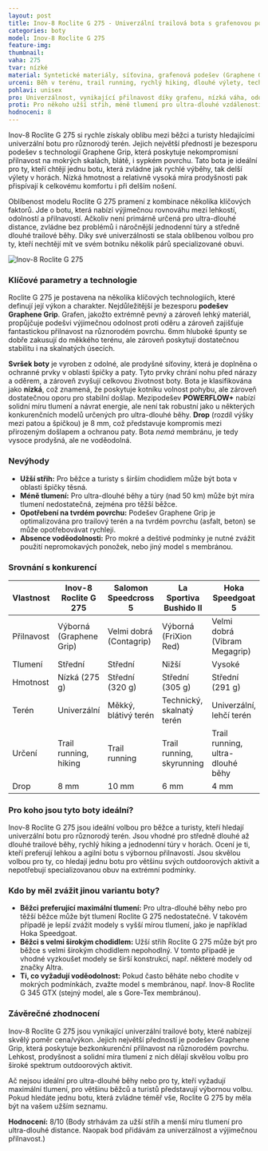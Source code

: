 ```yaml
---
layout: post
title: Inov-8 Roclite G 275 - Univerzální trailová bota s grafenovou podešví
categories: boty
model: Inov-8 Roclite G 275
feature-img: 
thumbnail: 
vaha: 275
tvar: nízké
material: Syntetické materiály, síťovina, grafenová podešev (Graphene Grip)
urceni: Běh v terénu, trail running, rychlý hiking, dlouhé výlety, technicky náročné trasy
pohlavi: unisex
pro: Univerzálnost, vynikající přilnavost díky grafenu, nízká váha, odolnost, skvělý poměr cena/výkon.
proti: Pro někoho užší střih, méně tlumení pro ultra-dlouhé vzdálenosti, náchylnost k opotřebení na tvrdém povrchu.
hodnoceni: 8
---
```



Inov-8 Roclite G 275 si rychle získaly oblibu mezi běžci a turisty hledajícími univerzální botu pro různorodý terén.  Jejich největší předností je bezesporu podešev s technologií Graphene Grip, která poskytuje nekompromisní přilnavost na mokrých skalách, blátě, i sypkém povrchu. Tato bota je ideální pro ty, kteří chtějí jednu botu, která zvládne jak rychlé výběhy, tak delší výlety v horách. Nízká hmotnost a relativně vysoká míra prodyšnosti pak přispívají k celkovému komfortu i při delším nošení.

Oblíbenost modelu Roclite G 275 pramení z kombinace několika klíčových faktorů.  Jde o botu, která nabízí výjimečnou rovnováhu mezi lehkostí, odolností a přilnavostí.  Ačkoliv není primárně určená pro ultra-dlouhé distance, zvládne bez problémů i náročnější jednodenní túry a středně dlouhé trailové běhy.  Díky své univerzálnosti se stala oblíbenou volbou pro ty, kteří nechtějí mít ve svém botníku několik párů specializované obuvi.

![Inov-8 Roclite G 275](https://res.cloudinary.com/dvwv5cne3/image/fetch/w_auto,h_450,c_fill,g_auto,f_auto,q_auto/)

### Klíčové parametry a technologie

Roclite G 275 je postavena na několika klíčových technologiích, které definují její výkon a charakter. Nejdůležitější je bezesporu **podešev Graphene Grip**. Grafen, jakožto extrémně pevný a zároveň lehký materiál, propůjčuje podešvi výjimečnou odolnost proti oděru a zároveň zajišťuje fantastickou přilnavost na různorodém povrchu. 6mm hluboké špunty se dobře zakusují do měkkého terénu, ale zároveň poskytují dostatečnou stabilitu i na skalnatých úsecích.

**Svršek boty** je vyroben z odolné, ale prodyšné síťoviny, která je doplněna o ochranné prvky v oblasti špičky a paty. Tyto prvky chrání nohu před nárazy a oděrem, a zároveň zvyšují celkovou životnost boty.  Bota je klasifikována jako **nízká**, což znamená, že poskytuje kotníku volnost pohybu, ale zároveň dostatečnou oporu pro stabilní došlap.  Mezipodešev **POWERFLOW+**  nabízí solidní míru tlumení a návrat energie, ale není tak robustní jako u některých konkurenčních modelů určených pro ultra-dlouhé běhy.  **Drop** (rozdíl výšky mezi patou a špičkou) je 8 mm, což představuje kompromis mezi přirozeným došlapem a ochranou paty. Bota *nemá* membránu, je tedy vysoce prodyšná, ale ne voděodolná.

### Nevýhody

*   **Užší střih:**  Pro běžce a turisty s širším chodidlem může být bota v oblasti špičky těsná.
*   **Méně tlumení:**  Pro ultra-dlouhé běhy a túry (nad 50 km) může být míra tlumení nedostatečná, zejména pro těžší běžce.
*   **Opotřebení na tvrdém povrchu:**  Podešev Graphene Grip je optimalizována pro trailový terén a na tvrdém povrchu (asfalt, beton) se může opotřebovávat rychleji.
*   **Absence voděodolnosti:** Pro mokré a deštivé podmínky je nutné zvážit použití nepromokavých ponožek, nebo jiný model s membránou.

### Srovnání s konkurencí

| Vlastnost            | Inov-8 Roclite G 275                | Salomon Speedcross 5                | La Sportiva Bushido II              | Hoka Speedgoat 5                   |
| --------------------- | ------------------------------------ | ------------------------------------ | ------------------------------------ | ------------------------------------ |
| Přilnavost           | Výborná (Graphene Grip)              | Velmi dobrá (Contagrip)               | Výborná (FriXion Red)                | Velmi dobrá (Vibram Megagrip)         |
| Tlumení              | Střední                              | Střední                              | Nižší                               | Vysoké                               |
| Hmotnost             | Nízká (275 g)                        | Střední (320 g)                        | Střední (305 g)                        | Střední (291 g)                        |
| Terén                | Univerzální                          | Měkký, blátivý terén                   | Technický, skalnatý terén             | Univerzální, lehčí terén              |
| Určení               | Trail running, hiking                 | Trail running                          | Trail running, skyrunning             | Trail running, ultra-dlouhé běhy      |
| Drop					 | 8 mm                       | 10 mm                        | 6 mm                 | 4 mm                |

### Pro koho jsou tyto boty ideální?

Inov-8 Roclite G 275 jsou ideální volbou pro běžce a turisty, kteří hledají univerzální botu pro různorodý terén. Jsou vhodné pro středně dlouhé až dlouhé trailové běhy, rychlý hiking a jednodenní túry v horách. Ocení je ti, kteří preferují lehkou a agilní botu s výbornou přilnavostí. Jsou skvělou volbou pro ty, co hledají jednu botu pro většinu svých outdoorových aktivit a nepotřebují specializovanou obuv na extrémní podmínky.

### Kdo by měl zvážit jinou variantu boty?

*   **Běžci preferující maximální tlumení:** Pro ultra-dlouhé běhy nebo pro těžší běžce může být tlumení Roclite G 275 nedostatečné. V takovém případě je lepší zvážit modely s vyšší mírou tlumení, jako je například Hoka Speedgoat.
*   **Běžci s velmi širokým chodidlem:** Užší střih Roclite G 275 může být pro běžce s velmi širokým chodidlem nepohodlný. V tomto případě je vhodné vyzkoušet modely se širší konstrukcí, např. některé modely od značky Altra.
*	 **Ti, co vyžadují voděodolnost:** Pokud často běháte nebo chodíte v mokrých podmínkách, zvažte model s membránou, např. Inov-8 Roclite G 345 GTX (stejný model, ale s Gore-Tex membránou).

### Závěrečné zhodnocení

Inov-8 Roclite G 275 jsou vynikající univerzální trailové boty, které nabízejí skvělý poměr cena/výkon. Jejich největší předností je podešev Graphene Grip, která poskytuje bezkonkurenční přilnavost na různorodém povrchu. Lehkost, prodyšnost a solidní míra tlumení z nich dělají skvělou volbu pro široké spektrum outdoorových aktivit.

Ač nejsou ideální pro ultra-dlouhé běhy nebo pro ty, kteří vyžadují maximální tlumení, pro většinu běžců a turistů představují výbornou volbu. Pokud hledáte jednu botu, která zvládne téměř vše, Roclite G 275 by měla být na vašem užším seznamu.

**Hodnocení:** 8/10 (Body strhávám za užší střih a menší míru tlumení pro ultra-dlouhé distance. Naopak bod přidávám za univerzálnost a výjimečnou přilnavost.)

